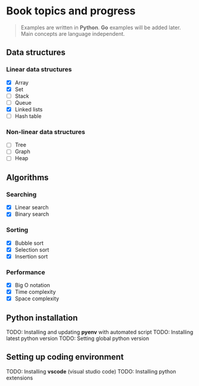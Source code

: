 # Book topics and progress

> Examples are written in **Python**. **Go** examples will be added later. Main concepts are language independent.

## Data structures

### Linear data structures

* [x] Array
* [x] Set
* [ ] Stack
* [ ] Queue
* [x] Linked lists
* [ ] Hash table

### Non-linear data structures
* [ ] Tree
* [ ] Graph
* [ ] Heap

## Algorithms

### Searching

* [x] Linear search
* [x] Binary search

### Sorting

* [x] Bubble sort
* [x] Selection sort
* [x] Insertion sort

### Performance

* [x] Big O notation
* [x] Time complexity
* [x] Space complexity

## Python installation

TODO: Installing and updating **pyenv** with automated script
TODO: Installing latest python version
TODO: Setting global python version

## Setting up coding environment

TODO: Installing **vscode** (visual studio code)
TODO: Installing python extensions
